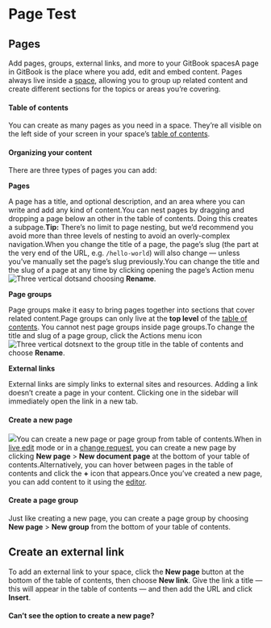 # Page Test

## Pages

Add pages, groups, external links, and more to your GitBook spacesA page in GitBook is the place where you add, edit and embed content. Pages always live inside a [space](https://docs.gitbook.com/content-editor/editor/content-structure/what-is-a-space), allowing you to group up related content and create different sections for the topics or areas you’re covering.

#### Table of contents <a href="#table-of-contents" id="table-of-contents"></a>

You can create as many pages as you need in a space. They’re all visible on the left side of your screen in your space’s [table of contents](https://docs.gitbook.com/content-editor/editor/navigation#table-of-contents).

#### Organizing your content <a href="#organizing-your-content" id="organizing-your-content"></a>

There are three types of pages you can add:

**Pages**

A page has a title, and optional description, and an area where you can write and add any kind of content.‌You can nest pages by dragging and dropping a page below an other in the table of contents. Doing this creates a subpage.**Tip:** There’s no limit to page nesting, but we’d recommend you avoid more than three levels of nesting to avoid an overly-complex navigation.When you change the title of a page, the page’s slug (the part at the very end of the URL, e.g. `/hello-world`) will also change — unless you’ve manually set the page’s slug previously.You can change the title and the slug of a page at any time by clicking opening the page’s Action menu![Three vertical dots](https://2775338190-files.gitbook.io/\~/files/v0/b/gitbook-x-prod.appspot.com/o/spaces%2FNkEGS7hzeqa35sMXQZ4X%2Fuploads%2FIfd7ka3cralqGUz0Z41B%2FFrame%201.png?alt=media\&token=2cddf304-8c59-4623-b7c2-78b494275308)and choosing **Rename**.

**Page groups**

Page groups make it easy to bring pages together into sections that cover related content.Page groups can only live at the **top level** of the [table of contents](https://docs.gitbook.com/content-editor/editor/navigation#table-of-contents). You cannot nest page groups inside page groups.To change the title and slug of a page group, click the Actions menu icon![Three vertical dots](https://2775338190-files.gitbook.io/\~/files/v0/b/gitbook-x-prod.appspot.com/o/spaces%2FNkEGS7hzeqa35sMXQZ4X%2Fuploads%2FIfd7ka3cralqGUz0Z41B%2FFrame%201.png?alt=media\&token=2cddf304-8c59-4623-b7c2-78b494275308)next to the group title in the table of contents and choose **Rename**.

**External links**

External links are simply links to external sites and resources. Adding a link doesn’t create a page in your content. Clicking one in the sidebar will immediately open the link in a new tab.

#### Create a new page <a href="#create-a-new-page" id="create-a-new-page"></a>

![](https://2775338190-files.gitbook.io/\~/files/v0/b/gitbook-x-prod.appspot.com/o/spaces%2FNkEGS7hzeqa35sMXQZ4X%2Fuploads%2FisXf94RlFAzaHEsADHde%2Fnew-page.png?alt=media\&token=6f38b252-9ffa-4de2-b68e-3e3503694da0)You can create a new page or page group from table of contents.When in [live edit](https://docs.gitbook.com/content-editor/editor/live-edits) mode or in a [change request](https://docs.gitbook.com/content-editor/editor/change-requests), you can create a new page by clicking **New page** > **New document page** at the bottom of your table of contents.Alternatively, you can hover between pages in the table of contents and click the **+** icon that appears.Once you’ve created a new page, you can add content to it using the [editor](https://docs.gitbook.com/content-editor/editor).

#### Create a page group <a href="#create-a-page-group" id="create-a-page-group"></a>

Just like creating a new page, you can create a page group by choosing **New page** > **New group** from the bottom of your table of contents.

## Create an external link <a href="#external-links-1" id="external-links-1"></a>

To add an external link to your space, click the **New page** button at the bottom of the table of contents, then choose **New link**. Give the link a title — this will appear in the table of contents — and then add the URL and click **Insert**.

#### Can’t see the option to create a new page? <a href="#cant-see-the-option-to-create-a-new-page" id="cant-see-the-option-to-create-a-new-page"></a>
